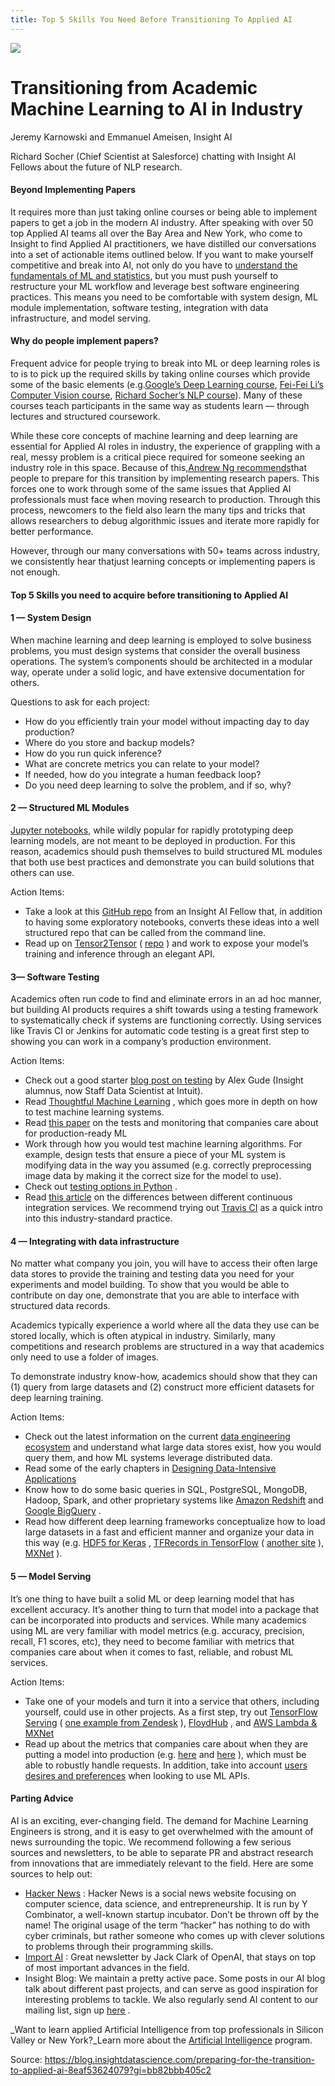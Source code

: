 ```yaml
---
title: Top 5 Skills You Need Before Transitioning To Applied AI
---
```


![](http://img0.tuicool.com/AfUjA3Y.jpg!web)

# Transitioning from Academic Machine Learning to AI in Industry

Jeremy Karnowski and Emmanuel Ameisen, Insight AI


Richard Socher \(Chief Scientist at Salesforce\) chatting with Insight AI Fellows about the future of NLP research.

#### Beyond Implementing Papers

It requires more than just taking online courses or being able to implement papers to get a job in the modern AI industry. After speaking with over 50 top Applied AI teams all over the Bay Area and New York, who come to Insight to find Applied AI practitioners, we have distilled our conversations into a set of actionable items outlined below. If you want to make yourself competitive and break into AI, not only do you have to [understand the fundamentals of ML and statistics](https://blog.insightdatascience.com/preparing-for-the-transition-to-applied-ai-d41e48403447), but you must push yourself to restructure your ML workflow and leverage best software engineering practices. This means you need to be comfortable with system design, ML module implementation, software testing, integration with data infrastructure, and model serving.

#### Why do people implement papers?

Frequent advice for people trying to break into ML or deep learning roles is to is to pick up the required skills by taking online courses which provide some of the basic elements \(e.g.[Google’s Deep Learning course](https://www.udacity.com/course/deep-learning--ud730), [Fei-Fei Li’s Computer Vision course](http://cs231n.stanford.edu/), [Richard Socher’s NLP course](http://cs224d.stanford.edu/)\). Many of these courses teach participants in the same way as students learn — through lectures and structured coursework.

While these core concepts of machine learning and deep learning are essential for Applied AI roles in industry, the experience of grappling with a real, messy problem is a critical piece required for someone seeking an industry role in this space. Because of this,[Andrew Ng recommends](https://youtu.be/eyovmAtoUx0?t=9h7m1s)that people to prepare for this transition by implementing research papers. This forces one to work through some of the same issues that Applied AI professionals must face when moving research to production. Through this process, newcomers to the field also learn the many tips and tricks that allows researchers to debug algorithmic issues and iterate more rapidly for better performance.

However, through our many conversations with 50+ teams across industry, we consistently hear thatjust learning concepts or implementing papers is not enough.

#### Top 5 Skills you need to acquire before transitioning to Applied AI

#### 1 — System Design

When machine learning and deep learning is employed to solve business problems, you must design systems that consider the overall business operations. The system’s components should be architected in a modular way, operate under a solid logic, and have extensive documentation for others.

Questions to ask for each project:

* How do you efficiently train your model without impacting day to day production?
* Where do you store and backup models?
* How do you run quick inference?
* What are concrete metrics you can relate to your model?
* If needed, how do you integrate a human feedback loop?
* Do you need deep learning to solve the problem, and if so, why?

#### 2 — Structured ML Modules

[Jupyter notebooks](http://jupyter.org/), while wildly popular for rapidly prototyping deep learning models, are not meant to be deployed in production. For this reason, academics should push themselves to build structured ML modules that both use best practices and demonstrate you can build solutions that others can use.

Action Items:

* Take a look at this
[GitHub repo](https://github.com/chuckyee/cardiac-segmentation)
from an Insight AI Fellow that, in addition to having some exploratory notebooks, converts these ideas into a well structured repo that can be called from the command line.
* Read up on
[Tensor2Tensor](https://research.googleblog.com/2017/06/accelerating-deep-learning-research.html)
\(
[repo](https://github.com/tensorflow/tensor2tensor)
\) and work to expose your model’s training and inference through an elegant API.

#### 3— Software Testing

Academics often run code to find and eliminate errors in an ad hoc manner, but building AI products requires a shift towards using a testing framework to systematically check if systems are functioning correctly. Using services like Travis CI or Jenkins for automatic code testing is a great first step to showing you can work in a company’s production environment.

Action Items:

* Check out a good starter
[blog post on testing](http://alexgude.com/blog/software-testing-for-data-science/)
by Alex Gude \(Insight alumnus, now Staff Data Scientist at Intuit\).
* Read
[Thoughtful Machine Learning](https://www.amazon.com/Thoughtful-Machine-Learning-Python-Test-Driven/dp/1491924136)
, which goes more in depth on how to test machine learning systems.
* Read
[this paper](https://research.google.com/pubs/pub45742.html)
on the tests and monitoring that companies care about for production-ready ML
* Work through how you would test machine learning algorithms. For example, design tests that ensure a piece of your ML system is modifying data in the way you assumed \(e.g. correctly preprocessing image data by making it the correct size for the model to use\).
* Check out
[testing options in Python](http://docs.python-guide.org/en/latest/writing/tests/)
.
* Read
[this article](https://hackernoon.com/continuous-integration-circleci-vs-travis-ci-vs-jenkins-41a1c2bd95f5)
on the differences between different continuous integration services. We recommend trying out
[Travis CI](http://travis-ci.org/)
as a quick intro into this industry-standard practice.

#### 4 — Integrating with data infrastructure

No matter what company you join, you will have to access their often large data stores to provide the training and testing data you need for your experiments and model building. To show that you would be able to contribute on day one, demonstrate that you are able to interface with structured data records.

Academics typically experience a world where all the data they use can be stored locally, which is often atypical in industry. Similarly, many competitions and research problems are structured in a way that academics only need to use a folder of images.

To demonstrate industry know-how, academics should show that they can \(1\) query from large datasets and \(2\) construct more efficient datasets for deep learning training.

Action Items:

* Check out the latest information on the current
[data engineering ecosystem](https://blog.insightdatascience.com/the-data-engineering-ecosystem-in-2017-2c2a3429350e)
and understand what large data stores exist, how you would query them, and how ML systems leverage distributed data.
* Read some of the early chapters in
[Designing Data-Intensive Applications](https://www.amazon.com/gp/product/1449373321/)
* Know how to do some basic queries in SQL, PostgreSQL, MongoDB, Hadoop, Spark, and other proprietary systems like
[Amazon Redshift](https://aws.amazon.com/redshift/getting-started/)
and
[Google BigQuery](https://bigquery.cloud.google.com/)
.
* Read how different deep learning frameworks conceptualize how to load large datasets in a fast and efficient manner and organize your data in this way \(e.g.
[HDF5 for Keras](https://keras.io/getting-started/faq/#how-can-i-use-hdf5-inputs-with-keras)
,
[TFRecords in TensorFlow](https://www.tensorflow.org/programmers_guide/reading_data)
\(
[another site](https://kwotsin.github.io/tech/2017/01/29/tfrecords.html)
\),
[MXNet](http://mxnet.io/architecture/note_data_loading.html)
\).

#### 5 — Model Serving

It’s one thing to have built a solid ML or deep learning model that has excellent accuracy. It’s another thing to turn that model into a package that can be incorporated into products and services. While many academics using ML are very familiar with model metrics \(e.g. accuracy, precision, recall, F1 scores, etc\), they need to become familiar with metrics that companies care about when it comes to fast, reliable, and robust ML services.

Action Items:

* Take one of your models and turn it into a service that others, including yourself, could use in other projects. As a first step, try out
[TensorFlow Serving](https://www.tensorflow.org/serving/)
\(
[one example from Zendesk](https://medium.com/zendesk-engineering/how-zendesk-serves-tensorflow-models-in-production-751ee22f0f4b)
\),
[FloydHub](https://www.floydhub.com/)
, and
[AWS Lambda & MXNet](https://aws.amazon.com/blogs/compute/seamlessly-scale-predictions-with-aws-lambda-and-mxnet/)
* Read up about the metrics that companies care about when they are putting a model into production \(e.g.
[here](http://nordicapis.com/success-vs-failure-the-importance-of-api-metrics/)
and
[here](https://blog.smartbear.com/apis/which-api-metrics-even-matter/)
\), which must be able to robustly handle requests. In addition, take into account
[users desires and preferences](https://www.programmableweb.com/news/top-10-machine-learning-apis-att-speech-ibm-watson-google-prediction/analysis/2015/08/03)
when looking to use ML APIs.

#### Parting Advice

AI is an exciting, ever-changing field. The demand for Machine Learning Engineers is strong, and it is easy to get overwhelmed with the amount of news surrounding the topic. We recommend following a few serious sources and newsletters, to be able to separate PR and abstract research from innovations that are immediately relevant to the field. Here are some sources to help out:

* [Hacker News](https://news.ycombinator.com/)
: Hacker News is a social news website focusing on computer science, data science, and entrepreneurship. It is run by Y Combinator, a well-known startup incubator. Don’t be thrown off by the name! The original usage of the term “hacker” has nothing to do with cyber criminals, but rather someone who comes up with clever solutions to problems through their programming skills.
* [Import AI](https://jack-clark.net/import-ai/)
: Great newsletter by Jack Clark of OpenAI, that stays on top of most important advances in the field.
* Insight Blog: We maintain a pretty active pace. Some posts in our AI blog talk about different past projects, and can serve as good inspiration for interesting problems to tackle. We also regularly send AI content to our mailing list, sign up
[here](http://insightdata.ai/notifications-list)
.

\_Want to learn applied Artificial Intelligence from top professionals in Silicon Valley or New York?\_Learn more about the [Artificial Intelligence](http://www.tuicool.com/articles/insightdata.ai) program.


Source:  https://blog.insightdatascience.com/preparing-for-the-transition-to-applied-ai-8eaf53624079?gi=bb82bbb405c2